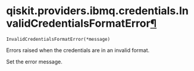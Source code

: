 # qiskit.providers.ibmq.credentials.InvalidCredentialsFormatError[¶](#qiskit-providers-ibmq-credentials-invalidcredentialsformaterror "Permalink to this headline")

<span id="undefined" />

`InvalidCredentialsFormatError(*message)`

Errors raised when the credentials are in an invalid format.

Set the error message.

